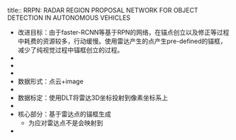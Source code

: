 title:: RRPN: RADAR REGION PROPOSAL NETWORK FOR OBJECT DETECTION IN AUTONOMOUS VEHICLES

- 改进目标：由于faster-RCNN等基于RPN的网络，在锚点创立以及修正等过程中耗费的资源较多，行动缓慢。使用雷达产生的点产生pre-defined的锚框，减少了纯视觉过程中锚框创立的过程。
-
-
-
- 数据形式：点云+image
-
- 数据标定：使用DLT将雷达3D坐标投射到像素坐标系上
-
- 核心部分：基于雷达点的锚框生成
	- 为应对雷达点不是会映射到
-